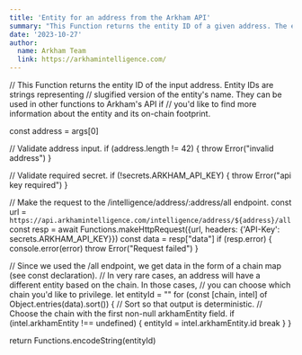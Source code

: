 ```yaml
---
title: 'Entity for an address from the Arkham API'
summary: "This Function returns the entity ID of a given address. The entity ID is a string, and represents a slugified version of the entity's name. For example, Binance -> binance. The address is the only required parameter, and an API key is the only required secret."
date: '2023-10-27'
author:
  name: Arkham Team
  link: https://arkhamintelligence.com/
---
```

// This Function returns the entity ID of the input address. Entity IDs are strings representing
// slugified version of the entity's name. They can be used in other functions to Arkham's API if
// you'd like to find more information about the entity and its on-chain footprint.

const address = args[0]

// Validate address input.
if (address.length != 42) {
  throw Error("invalid address")
}

// Validate required secret.
if (!secrets.ARKHAM_API_KEY) {
  throw Error("api key required")
}

// Make the request to the /intelligence/address/:address/all endpoint.
const url = `https://api.arkhamintelligence.com/intelligence/address/${address}/all`
const resp = await Functions.makeHttpRequest({url, headers: {'API-Key': secrets.ARKHAM_API_KEY}})
const data = resp["data"]
if (resp.error) {
  console.error(error)
  throw Error("Request failed")
}

// Since we used the /all endpoint, we get data in the form of a chain map (see const declaration).
// In very rare cases, an address will have a different entity based on the chain. In those cases,
// you can choose which chain you'd like to privilege.
let entityId = ""
for (const [chain, intel] of Object.entries(data).sort()) { // Sort so that output is deterministic.
  // Choose the chain with the first non-null arkhamEntity field.
  if (intel.arkhamEntity !== undefined) {
    entityId = intel.arkhamEntity.id
    break
  }
}

return Functions.encodeString(entityId)
